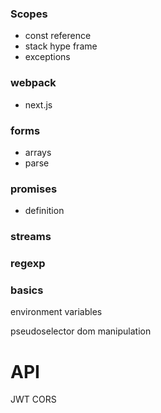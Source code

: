 ### Scopes
- const reference
- stack hype frame
- exceptions

### webpack
- next.js

### forms
- arrays
- parse

### promises
- definition

### streams

### regexp

### basics
environment variables

pseudoselector
dom manipulation

# API
JWT
CORS
